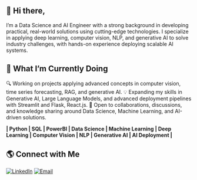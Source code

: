 ## 👋 Hi there, 

I’m a Data Science and AI Engineer with a strong background in developing practical, real-world solutions using cutting-edge technologies. I specialize in applying deep learning, computer vision, NLP, and generative AI to solve industry challenges, with hands-on experience deploying scalable AI systems.

## 🚀 What I’m Currently Doing
🔍 Working on projects applying advanced concepts in computer vision, time series forecasting, RAG, and generative AI.
💡 Expanding my skills in Generative AI, Large Language Models, and advanced deployment pipelines with Streamlit and Flask, React.js.
🤝 Open to collaborations, discussions, and knowledge sharing around Data Science, Machine Learning, and AI-driven solutions.

**| Python | SQL | PowerBI | Data Science | Machine Learning | Deep Learning | Computer Vision | NLP | Generative AI | AI Deployment |**

## 🌎 Connect with Me  

[![LinkedIn](https://img.shields.io/badge/LinkedIn-blue?logo=linkedin&logoColor=white)](https://www.linkedin.com/in/dayakar-vallepu)       [![Email](https://img.shields.io/badge/Email-D14836?logo=gmail&logoColor=white)](mailto:dayavallepu@gmail.com)


